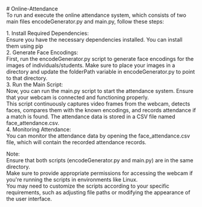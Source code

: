 <p># Online-Attendance<br>
To run and execute the online attendance system, which consists of two main files encodeGenerator.py and main.py, follow these steps:</p>

<p>1. Install Required Dependencies:<br>
Ensure you have the necessary dependencies installed. You can install them using pip<br>
2. Generate Face Encodings:<br>
First, run the encodeGenerator.py script to generate face encodings for the images of individuals/students. Make sure to place your images in a directory and update the folderPath variable in encodeGenerator.py to point to that directory.<br>
3. Run the Main Script:<br>
Now, you can run the main.py script to start the attendance system. Ensure that your webcam is connected and functioning properly.<br>
This script continuously captures video frames from the webcam, detects faces, compares them with the known encodings, and records attendance if a match is found. The attendance data is stored in a CSV file named face_attendance.csv.<br>
4. Monitoring Attendance:<br>
You can monitor the attendance data by opening the face_attendance.csv file, which will contain the recorded attendance records.</p>

<p>Note:<br>
Ensure that both scripts (encodeGenerator.py and main.py) are in the same directory.<br>
Make sure to provide appropriate permissions for accessing the webcam if you're running the scripts in environments like Linux.<br>
You may need to customize the scripts according to your specific requirements, such as adjusting file paths or modifying the appearance of the user interface.</p>
